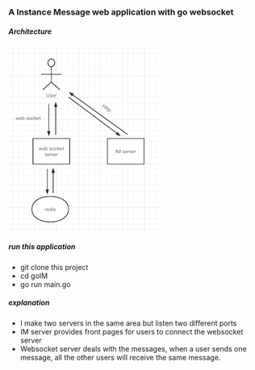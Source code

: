 ### A Instance Message web application with go websocket

##### Architecture
![image](https://raw.githubusercontent.com/zheng-jian/goIM/master/architecture.png)

##### run this application
- git clone this project
- cd goIM
- go run main.go

##### explanation
- I make two servers in the same area but listen two different ports
- IM server provides front pages for users to connect the websocket server
- Websocket server deals with the messages, when a user sends one message, 
all the other users will receive the same message.